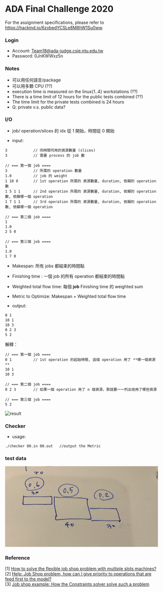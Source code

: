 # ADA Final Challenge 2020 #

For the assignment specifications, please refer to <https://hackmd.io/6zxbedYCSLe8M8hW1Su0ww>.

### Login
- Account: Team18@ada-judge.csie.ntu.edu.tw
- Password: 0JnKWWxz5n

### Notes
* 可以用任何語言/package
* 可以用多顆 CPU (??)
* execution time is measured on the linux{1..4} workstations (??)
* There is a time limit of 12 hours for the public tests combined (??)
* The time limit for the private tests combined is 24 hours
* Q: private v.s. public data?


### I/O
*  job/ operation/slices 的 idx 從 1 開始，時間從 0 開始

* input:  
```
3            // 同時間可用的資源數量 (slices)
3            // 需要 process 的 job 數

// === 第一個 job ==== 
3            // 所需的 operation 數量
1.0          // job 的 weight
1 10 0       // 1st operation 所需的 資源數量, duration, 依賴的 operation 數
1 5 1 1      // 2nd operation 所需的 資源數量, duration, 依賴的 operation 數, 依賴哪一個 operation
1 7 1 1      // 3rd operation 所需的 資源數量, duration, 依賴的 operation 數, 依賴哪一個 operation

// === 第二個 job ==== 
1
1.0
2 5 0

// === 第三個 job ==== 
1
1.0
1 7 0
``` 

* Makespan: 所有 jobs 都結束的時間點
* Finishing time : 一個 job 的所有 operation 都結束的時間點
* Weighted total flow time: 每個 **job** Finishing time 的 weighted sum
* Metric to Optimize: Makespan + Weighted total flow time

* output:
```
0 1
10 1
10 3
0 2 3
5 2
```
解釋：
```
// === 第一個 job ==== 
0 1          // 1st operation 的起始時間, 這個 operation 用了 **哪一個資源**  
10 1
10 3

// === 第二個 job ==== 
0 2 3        // 如果一個 operation 用了 n 個資源，那就要一一列出他用了哪些資源

// === 第三個 job ====
5 2
```
![result](./img/1.jpg)



### Checker
* usage:  
```
./checker 00.in 00.out   //output the Metric
```

### test data
![](test.jpg)


### Reference
[1] [How to solve the flexible job shop problem with multiple slots machines?](https://github.com/google/or-tools/issues/1633)  
[2] [Help: Job Shop problem, how can I give priority to operations that are feed first to the model?](https://github.com/google/or-tools/issues/1480)  
[3] [Job shop example: How the Constraints solver solve such a problem](https://github.com/google/or-tools/issues/945)